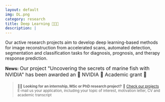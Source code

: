 ```yaml
---
layout: default
img: DL.png
category: research
title: Deep Learning 👩🏻‍💻
description: |
---
```

Our active research projects aim to develop deep learning-based methods for image reconstruction from accelerated scans, automated detection, segmentation and classification tasks for diagnosis, prognosis, and therapy response prediction. 

**News:** <font size="3">  Our project "Uncovering the secrets of marine fish with NVIDIA" has been awarded an 🌟 NVIDIA 🌟 Academic grant 🎉</font> 

> <sub>👩‍🎓 **Looking for an internship, MSc or PhD research project?**</sub>
<sub>🔎 [Check our projects](https://ccmar.ualg.pt/group/quantitative-bio-imaging-lab)</sub>  <br/>
<sub> E-mail us your application, including your topic of interest, motivation letter, CV and academic transcript </sub>
